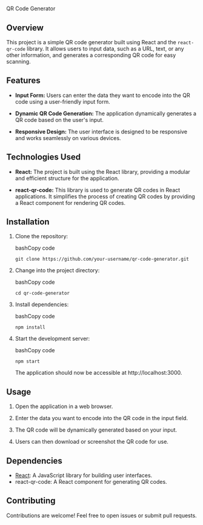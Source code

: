 #   
QR Code Generator

## Overview

This project is a simple QR code generator built using React and the `react-qr-code` library. It allows users to input data, such as a URL, text, or any other information, and generates a corresponding QR code for easy scanning.

## Features

-   **Input Form:** Users can enter the data they want to encode into the QR code using a user-friendly input form.
    
-   **Dynamic QR Code Generation:** The application dynamically generates a QR code based on the user's input.
    
-   **Responsive Design:** The user interface is designed to be responsive and works seamlessly on various devices.
    

## Technologies Used

-   **React:** The project is built using the React library, providing a modular and efficient structure for the application.
    
-   **react-qr-code:** This library is used to generate QR codes in React applications. It simplifies the process of creating QR codes by providing a React component for rendering QR codes.
    

## Installation

1.  Clone the repository:
    
    bashCopy code
    
    `git clone https://github.com/your-username/qr-code-generator.git` 
    
2.  Change into the project directory:
    
    bashCopy code
    
    `cd qr-code-generator` 
    
3.  Install dependencies:
    
    bashCopy code
    
    `npm install` 
    
4.  Start the development server:
    
    bashCopy code
    
    `npm start` 
    
    The application should now be accessible at http://localhost:3000.
    

## Usage

1.  Open the application in a web browser.
    
2.  Enter the data you want to encode into the QR code in the input field.
    
3.  The QR code will be dynamically generated based on your input.
    
4.  Users can then download or screenshot the QR code for use.
    

## Dependencies

-   [React](https://reactjs.org/): A JavaScript library for building user interfaces.
-   react-qr-code: A React component for generating QR codes.

## Contributing

Contributions are welcome! Feel free to open issues or submit pull requests.
